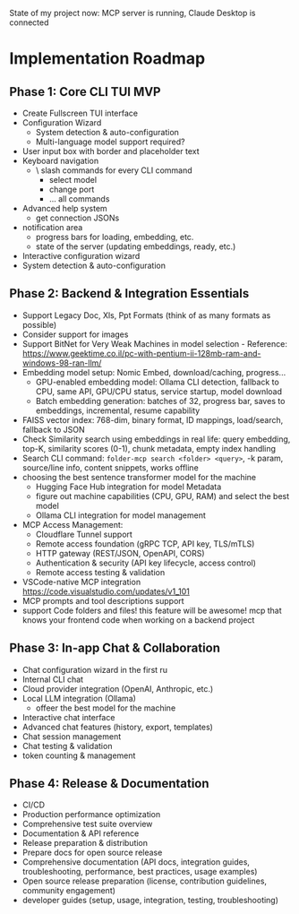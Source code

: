 State of my project now:
MCP server is running,  Claude Desktop is connected

# Implementation Roadmap

## Phase 1: Core CLI TUI MVP
- Create Fullscreen TUI interface
- Configuration Wizard
    - System detection & auto-configuration
    - Multi-language model support required?
- User input box with border and placeholder text
- Keyboard navigation
    - \ slash commands for every CLI command
        - select model
        - change port
        - ... all commands
- Advanced help system
    - get connection JSONs
- notification area
    - progress bars for loading, embedding, etc.
    - state of the server (updating embeddings, ready, etc.)
- Interactive configuration wizard
- System detection & auto-configuration

## Phase 2: Backend & Integration Essentials
- Support Legacy Doc, Xls, Ppt Formats (think of as many formats as possible)
- Consider support for images
- Support BitNet for Very Weak Machines in model selection - Reference: https://www.geektime.co.il/pc-with-pentium-ii-128mb-ram-and-windows-98-ran-llm/
- Embedding model setup: Nomic Embed, download/caching, progress...
    - GPU-enabled embedding model: Ollama CLI detection, fallback to CPU, same API, GPU/CPU status, service startup, model download
    - Batch embedding generation: batches of 32, progress bar, saves to embeddings, incremental, resume capability
- FAISS vector index: 768-dim, binary format, ID mappings, load/search, fallback to JSON
- Check Similarity search using embeddings in real life: query embedding, top-K, similarity scores (0-1), chunk metadata, empty index handling
- Search CLI command: `folder-mcp search <folder> <query>`, -k param, source/line info, content snippets, works offline
- choosing the best sentence transformer model for the machine
    - Hugging Face Hub integration for model Metadata
    - figure out machine capabilities (CPU, GPU, RAM) and select the best model
    - Ollama CLI integration for model management
- MCP Access Management:
    - Cloudflare Tunnel support
    - Remote access foundation (gRPC TCP, API key, TLS/mTLS)
    - HTTP gateway (REST/JSON, OpenAPI, CORS)
    - Authentication & security (API key lifecycle, access control)
    - Remote access testing & validation
- VSCode-native MCP integration https://code.visualstudio.com/updates/v1_101
- MCP prompts and tool descriptions support
- support Code folders and files!
this feature will be awesome! mcp that knows your frontend code when working on a backend project

## Phase 3: In-app Chat & Collaboration
- Chat configuration wizard in the first ru
- Internal CLI chat
- Cloud provider integration (OpenAI, Anthropic, etc.)
- Local LLM integration (Ollama)
    - offeer the best model for the machine
- Interactive chat interface
- Advanced chat features (history, export, templates)
- Chat session management
- Chat testing & validation
- token counting & management

## Phase 4: Release & Documentation
- CI/CD
- Production performance optimization
- Comprehensive test suite overview
- Documentation & API reference
- Release preparation & distribution
- Prepare docs for open source release
- Comprehensive documentation (API docs, integration guides, troubleshooting, performance, best practices, usage examples)
- Open source release preparation (license, contribution guidelines, community engagement)
- developer guides (setup, usage, integration, testing, troubleshooting)
